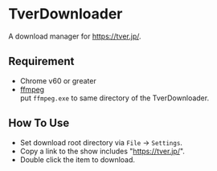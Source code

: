 # TverDownloader
A download manager for https://tver.jp/.

## Requirement
+ Chrome v60 or greater
+ [ffmpeg](https://ffmpeg.zeranoe.com/builds/ "ffmpeg")  
put `ffmpeg.exe` to same directory of the TverDownloader.

## How To Use
+ Set download root directory via `File` -> `Settings`.
+ Copy a link to the show includes "https://tver.jp/".
+ Double click the item to download.